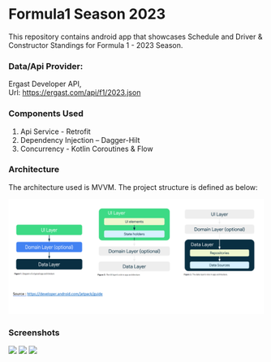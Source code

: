 # **Formula1 Season 2023**

This repository contains android app that showcases Schedule and Driver & Constructor Standings for Formula 1 - 2023 Season.

### **Data/Api Provider:**
Ergast Developer API,  
Url: https://ergast.com/api/f1/2023.json


### **Components Used**

1. Api Service - Retrofit
2. Dependency Injection – Dagger-Hilt
3. Concurrency - Kotlin Coroutines & Flow

### **Architecture**

The architecture used is MVVM. The project structure is defined as below:


![alt text](https://github.com/ajinkyakhandekar/F1Season2022/blob/main/android_arch.PNG)


### **Screenshots**


<img src="https://github.com/ajinkyakhandekar/F1Season2022/blob/main/Screenshot_1.jpg" width="250">    <img src="https://github.com/ajinkyakhandekar/F1Season2022/blob/main/Screenshot_2.jpg" width="250">    <img src="https://github.com/ajinkyakhandekar/F1Season2022/blob/main/Screenshot_3.jpg" width="250">
